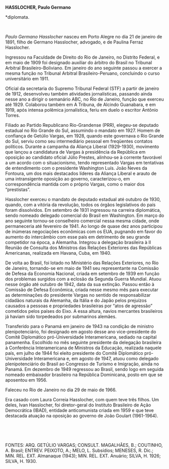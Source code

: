 **HASSLOCHER, Paulo Germano**

\*diplomata.

 

*Paulo Germano Hasslocher* nasceu em Porto Alegre no dia 21 de janeiro
de 1891, filho de Germano Hasslocher, advogado, e de Paulina Ferraz
Hasslocher.

Ingressou na Faculdade de Direito do Rio de Janeiro, no Distrito
Federal, e em maio de 1909 foi designado auxiliar do árbitro do Brasil
no Tribunal Arbitral Brasileiro-Boliviano. Em janeiro do ano seguinte
passou a exercer a mesma função no Tribunal Arbitral Brasileiro-Peruano,
concluindo o curso universitário em 1911.

Oficial da secretaria do Supremo Tribunal Federal (STF) a partir de
janeiro de 1912, desenvolveu também atividades jornalísticas, passando
ainda nesse ano a dirigir o semanário ABC, no Rio de Janeiro, função que
exerceu até 1929. Colaborou também em A Tribuna, de Alcindo Guanabara, e
em 1919, após intensa polêmica jornalística, feriu em duelo o escritor
Antônio Torres.

Filiado ao Partido Republicano Rio-Grandense (PRR), elegeu-se deputado
estadual no Rio Grande do Sul, assumindo o mandato em 1927. Homem de
confiança de Getúlio Vargas, em 1928, quando este governava o Rio Grande
do Sul, serviu como seu intermediário pessoal em freqüentes contatos
políticos. Durante a campanha da Aliança Liberal (1929-1930), movimento
que lançou a candidatura de Vargas à presidência da República em
oposição ao candidato oficial Júlio Prestes, alinhou-se à corrente
favorável a um acordo com o situacionismo, tendo representado Vargas em
tentativas de entendimento com o presidente Washington Luís. João Neves
da Fontoura, um dos mais destacados líderes da Aliança Liberal e arauto
de uma intransigente oposição ao governo, caracterizou-o, em
correspondência mantida com o próprio Vargas, como o maior dos
“prestistas”.

Hasslocher exerceu o mandato de deputado estadual até outubro de 1930,
quando, com a vitória da revolução, todos os órgãos legislativos do país
foram dissolvidos. Em setembro de 1931 ingressou na carreira
diplomática, sendo nomeado delegado comercial do Brasil em Washington.
Em março do ano seguinte tornou-se conselheiro comercial nessa mesma
cidade, onde permaneceria até fevereiro de 1941. Ao longo de quase dez
anos participou de inúmeras negociações econômicas com os EUA, pugnando
em favor do aumento do intercâmbio com esse país em detrimento de seu
grande competidor na época, a Alemanha. Integrou a delegação brasileira
à II Reunião de Consulta dos Ministros das Relações Exteriores das
Repúblicas Americanas, realizada em Havana, Cuba, em 1940.

De volta ao Brasil, foi lotado no Ministério das Relações Exteriores, no
Rio de Janeiro, tornando-se em maio de 1941 seu representante na
Comissão de Defesa da Economia Nacional, criada em setembro de 1939 em
função dos problemas surgidos com a eclosão da Segunda Guerra Mundial.
Atuou nesse órgão até outubro de 1942, data da sua extinção. Passou
então à Comissão de Defesa Econômica, criada nesse mesmo mês para
executar as determinações do presidente Vargas no sentido de
responsabilizar cidadãos naturais da Alemanha, da Itália e do Japão
pelos prejuízos causados a pessoas e propriedades brasileiras por “atos
de agressão” cometidos pelos países do Eixo. A essa altura, navios
mercantes brasileiros já haviam sido torpedeados por submarinos alemães.

Transferido para o Panamá em janeiro de 1943 na condição de ministro
plenipotenciário, foi designado em agosto desse ano vice-presidente do
Comitê Diplomático pró-Universidade Interamericana, sediado na capital
panamenha. Escolhido no mês seguinte presidente da delegação brasileira
à Conferência Interamericana de Ministros da Educação, realizada naquele
país, em julho de 1944 foi eleito presidente do Comitê Diplomático
pró-Universidade Interamericana e, em agosto de 1947, atuou como
delegado plenipotenciário do Brasil ao Congresso de Turismo e Imigração,
ainda no Panamá. Em dezembro de 1949 regressou ao Brasil, sendo logo em
seguida nomeado embaixador brasileiro na República Dominicana, posto em
que se aposentou em 1956.

Faleceu no Rio de Janeiro no dia 29 de maio de 1966.

Era casado com Laura Correia Hasslocher, com quem teve três filhos. Um
deles, Ivan Hasslocher, foi diretor-geral do Instituto Brasileiro de
Ação Democrática (IBAD), entidade anticomunista criada em 1959 e que
teve destacada atuação na oposição ao governo de João Goulart
(1961-1964).

 

 

FONTES: ARQ. GETÚLIO VARGAS; CONSULT. MAGALHÃES, B.; COUTINHO, A.
Brasil; ENTREV. PEIXOTO, A.; MELO, L. Subsídios; MENESES, R. Dic.; MIN.
REL. EXT. Almanaque (1943); MIN. REL. EXT. Anuário; SILVA, H. 1926;
SILVA, H. 1930.

 
